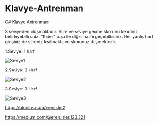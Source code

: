# Klavye-Antrenman
C# Klavye Antrenmanı

3 seviyeden oluşmaktadır. Süre ve seviye geçme skorunu kendiniz belirleyebilirsiniz. "Enter" tuşu ile diğer harfe geçebilirsiniz. Her yanlış harf girişiniz de süreniz kısılmakta ve skorunuz düşmektedir.

1.Seviye: 1 harf

![Seviye1](https://github.com/merenisler/Klavye-Antrenman/assets/142229251/9f5cd943-fb6d-4eb1-89d8-427cf81d2c18)


2.Seviye: 2 Harf

![Seviye2](https://github.com/merenisler/Klavye-Antrenman/assets/142229251/8a0bd523-5bc8-4987-bc85-cc30d13f00ce)


3.Seviye: 3 Harf

![Seviye3](https://github.com/merenisler/Klavye-Antrenman/assets/142229251/86e17749-2f28-45fc-a85b-f2d8bd6a7531)


https://bionluk.com/erenisler2

https://medium.com/@eren.isler.123.321
